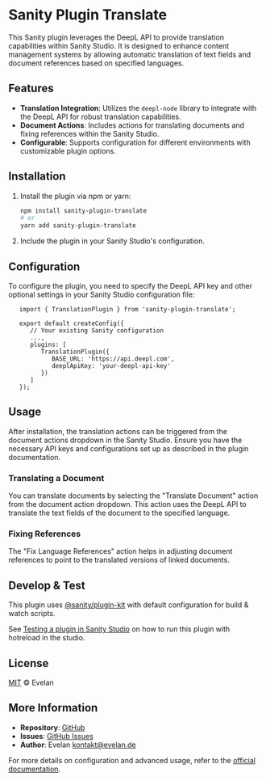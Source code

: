 # Sanity Plugin Translate

This Sanity plugin leverages the DeepL API to provide translation capabilities within Sanity Studio. It is designed to enhance content management systems by allowing automatic translation of text fields and document references based on specified languages.

## Features

- **Translation Integration**: Utilizes the `deepl-node` library to integrate with the DeepL API for robust translation capabilities.
- **Document Actions**: Includes actions for translating documents and fixing references within the Sanity Studio.
- **Configurable**: Supports configuration for different environments with customizable plugin options.

## Installation

1. Install the plugin via npm or yarn:

   ```bash
   npm install sanity-plugin-translate
   # or
   yarn add sanity-plugin-translate
   ```

2. Include the plugin in your Sanity Studio's configuration.

## Configuration

To configure the plugin, you need to specify the DeepL API key and other optional settings in your Sanity Studio configuration file:

```
   import { TranslationPlugin } from 'sanity-plugin-translate';

   export default createConfig({
      // Your existing Sanity configuration
      ...,
      plugins: [
         TranslationPlugin({
            BASE_URL: 'https://api.deepl.com',
            deeplApiKey: 'your-deepl-api-key'
         })
      ]
   });
```

## Usage

After installation, the translation actions can be triggered from the document actions dropdown in the Sanity Studio. Ensure you have the necessary API keys and configurations set up as described in the plugin documentation.

### Translating a Document

You can translate documents by selecting the "Translate Document" action from the document action dropdown. This action uses the DeepL API to translate the text fields of the document to the specified language.

### Fixing References

The "Fix Language References" action helps in adjusting document references to point to the translated versions of linked documents.

## Develop & Test

This plugin uses [@sanity/plugin-kit](https://github.com/sanity-io/plugin-kit) with default configuration for build & watch scripts.

See [Testing a plugin in Sanity Studio](https://github.com/sanity-io/plugin-kit#testing-a-plugin-in-sanity-studio) on how to run this plugin with hotreload in the studio.

## License

[MIT](LICENSE) © Evelan

## More Information

- **Repository**: [GitHub](https://github.com/evelan-de/sanity-plugin-translate)
- **Issues**: [GitHub Issues](https://github.com/evelan-de/sanity-plugin-translate/issues)
- **Author**: Evelan <kontakt@evelan.de>

For more details on configuration and advanced usage, refer to the [official documentation](https://github.com/evelan-de/sanity-plugin-translate#readme).
